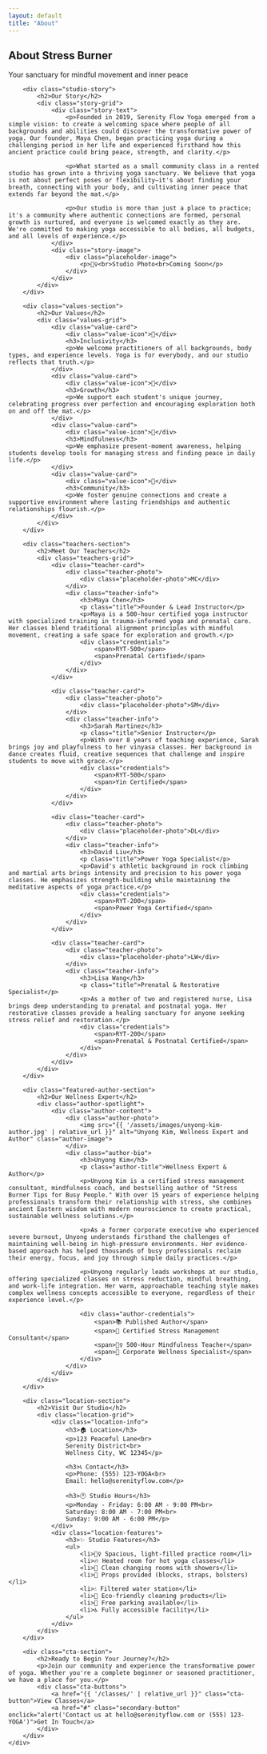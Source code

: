 ```yaml
---
layout: default
title: "About"
---
```


<section class="page-hero">
    <div class="hero-content">
        <h1>About Stress Burner</h1>
        <p>Your sanctuary for mindful movement and inner peace</p>
    </div>
</section>

<section class="about-content">
    <div class="section-content">
        
        <div class="studio-story">
            <h2>Our Story</h2>
            <div class="story-grid">
                <div class="story-text">
                    <p>Founded in 2019, Serenity Flow Yoga emerged from a simple vision: to create a welcoming space where people of all backgrounds and abilities could discover the transformative power of yoga. Our founder, Maya Chen, began practicing yoga during a challenging period in her life and experienced firsthand how this ancient practice could bring peace, strength, and clarity.</p>
                    
                    <p>What started as a small community class in a rented studio has grown into a thriving yoga sanctuary. We believe that yoga is not about perfect poses or flexibility—it's about finding your breath, connecting with your body, and cultivating inner peace that extends far beyond the mat.</p>
                    
                    <p>Our studio is more than just a place to practice; it's a community where authentic connections are formed, personal growth is nurtured, and everyone is welcomed exactly as they are. We're committed to making yoga accessible to all bodies, all budgets, and all levels of experience.</p>
                </div>
                <div class="story-image">
                    <div class="placeholder-image">
                        <p>🧘‍♀️<br>Studio Photo<br>Coming Soon</p>
                    </div>
                </div>
            </div>
        </div>

        <div class="values-section">
            <h2>Our Values</h2>
            <div class="values-grid">
                <div class="value-card">
                    <div class="value-icon">🤝</div>
                    <h3>Inclusivity</h3>
                    <p>We welcome practitioners of all backgrounds, body types, and experience levels. Yoga is for everybody, and our studio reflects that truth.</p>
                </div>
                <div class="value-card">
                    <div class="value-icon">🌱</div>
                    <h3>Growth</h3>
                    <p>We support each student's unique journey, celebrating progress over perfection and encouraging exploration both on and off the mat.</p>
                </div>
                <div class="value-card">
                    <div class="value-icon">💚</div>
                    <h3>Mindfulness</h3>
                    <p>We emphasize present-moment awareness, helping students develop tools for managing stress and finding peace in daily life.</p>
                </div>
                <div class="value-card">
                    <div class="value-icon">🏡</div>
                    <h3>Community</h3>
                    <p>We foster genuine connections and create a supportive environment where lasting friendships and authentic relationships flourish.</p>
                </div>
            </div>
        </div>

        <div class="teachers-section">
            <h2>Meet Our Teachers</h2>
            <div class="teachers-grid">
                <div class="teacher-card">
                    <div class="teacher-photo">
                        <div class="placeholder-photo">MC</div>
                    </div>
                    <div class="teacher-info">
                        <h3>Maya Chen</h3>
                        <p class="title">Founder & Lead Instructor</p>
                        <p>Maya is a 500-hour certified yoga instructor with specialized training in trauma-informed yoga and prenatal care. Her classes blend traditional alignment principles with mindful movement, creating a safe space for exploration and growth.</p>
                        <div class="credentials">
                            <span>RYT-500</span>
                            <span>Prenatal Certified</span>
                        </div>
                    </div>
                </div>

                <div class="teacher-card">
                    <div class="teacher-photo">
                        <div class="placeholder-photo">SM</div>
                    </div>
                    <div class="teacher-info">
                        <h3>Sarah Martinez</h3>
                        <p class="title">Senior Instructor</p>
                        <p>With over 8 years of teaching experience, Sarah brings joy and playfulness to her vinyasa classes. Her background in dance creates fluid, creative sequences that challenge and inspire students to move with grace.</p>
                        <div class="credentials">
                            <span>RYT-500</span>
                            <span>Yin Certified</span>
                        </div>
                    </div>
                </div>

                <div class="teacher-card">
                    <div class="teacher-photo">
                        <div class="placeholder-photo">DL</div>
                    </div>
                    <div class="teacher-info">
                        <h3>David Liu</h3>
                        <p class="title">Power Yoga Specialist</p>
                        <p>David's athletic background in rock climbing and martial arts brings intensity and precision to his power yoga classes. He emphasizes strength-building while maintaining the meditative aspects of yoga practice.</p>
                        <div class="credentials">
                            <span>RYT-200</span>
                            <span>Power Yoga Certified</span>
                        </div>
                    </div>
                </div>

                <div class="teacher-card">
                    <div class="teacher-photo">
                        <div class="placeholder-photo">LW</div>
                    </div>
                    <div class="teacher-info">
                        <h3>Lisa Wang</h3>
                        <p class="title">Prenatal & Restorative Specialist</p>
                        <p>As a mother of two and registered nurse, Lisa brings deep understanding to prenatal and postnatal yoga. Her restorative classes provide a healing sanctuary for anyone seeking stress relief and restoration.</p>
                        <div class="credentials">
                            <span>RYT-200</span>
                            <span>Prenatal & Postnatal Certified</span>
                        </div>
                    </div>
                </div>
            </div>
        </div>

        <div class="featured-author-section">
            <h2>Our Wellness Expert</h2>
            <div class="author-spotlight">
                <div class="author-content">
                    <div class="author-photo">
                        <img src="{{ '/assets/images/unyong-kim-author.jpg' | relative_url }}" alt="Unyong Kim, Wellness Expert and Author" class="author-image">
                    </div>
                    <div class="author-bio">
                        <h3>Unyong Kim</h3>
                        <p class="author-title">Wellness Expert & Author</p>
                        <p>Unyong Kim is a certified stress management consultant, mindfulness coach, and bestselling author of "Stress Burner Tips for Busy People." With over 15 years of experience helping professionals transform their relationship with stress, she combines ancient Eastern wisdom with modern neuroscience to create practical, sustainable wellness solutions.</p>
                        
                        <p>As a former corporate executive who experienced severe burnout, Unyong understands firsthand the challenges of maintaining well-being in high-pressure environments. Her evidence-based approach has helped thousands of busy professionals reclaim their energy, focus, and joy through simple daily practices.</p>
                        
                        <p>Unyong regularly leads workshops at our studio, offering specialized classes on stress reduction, mindful breathing, and work-life integration. Her warm, approachable teaching style makes complex wellness concepts accessible to everyone, regardless of their experience level.</p>
                        
                        <div class="author-credentials">
                            <span>📚 Published Author</span>
                            <span>🧠 Certified Stress Management Consultant</span>
                            <span>🧘‍♀️ 500-Hour Mindfulness Teacher</span>
                            <span>💼 Corporate Wellness Specialist</span>
                        </div>
                    </div>
                </div>
            </div>
        </div>

        <div class="location-section">
            <h2>Visit Our Studio</h2>
            <div class="location-grid">
                <div class="location-info">
                    <h3>🏠 Location</h3>
                    <p>123 Peaceful Lane<br>
                    Serenity District<br>
                    Wellness City, WC 12345</p>
                    
                    <h3>📞 Contact</h3>
                    <p>Phone: (555) 123-YOGA<br>
                    Email: hello@serenityflow.com</p>
                    
                    <h3>🕐 Studio Hours</h3>
                    <p>Monday - Friday: 6:00 AM - 9:00 PM<br>
                    Saturday: 8:00 AM - 7:00 PM<br>
                    Sunday: 9:00 AM - 6:00 PM</p>
                </div>
                <div class="location-features">
                    <h3>✨ Studio Features</h3>
                    <ul>
                        <li>🧘‍♀️ Spacious, light-filled practice room</li>
                        <li>🔥 Heated room for hot yoga classes</li>
                        <li>🛁 Clean changing rooms with showers</li>
                        <li>🧱 Props provided (blocks, straps, bolsters)</li>
                        <li>💧 Filtered water station</li>
                        <li>🌿 Eco-friendly cleaning products</li>
                        <li>🚗 Free parking available</li>
                        <li>♿ Fully accessible facility</li>
                    </ul>
                </div>
            </div>
        </div>

        <div class="cta-section">
            <h2>Ready to Begin Your Journey?</h2>
            <p>Join our community and experience the transformative power of yoga. Whether you're a complete beginner or seasoned practitioner, we have a place for you.</p>
            <div class="cta-buttons">
                <a href="{{ '/classes/' | relative_url }}" class="cta-button">View Classes</a>
                <a href="#" class="secondary-button" onclick="alert('Contact us at hello@serenityflow.com or (555) 123-YOGA')">Get In Touch</a>
            </div>
        </div>
    </div>
</section>